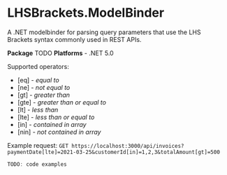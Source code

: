 # LHSBrackets.ModelBinder

A .NET modelbinder for parsing query parameters that use the LHS Brackets syntax commonly used in REST APIs.

**Package** TODO
**Platforms** - .NET 5.0

Supported operators:

- [eq] - _equal to_
- [ne] - _not equal to_
- [gt] - _greater than_
- [gte] - _greater than or equal to_
- [lt] - _less than_
- [lte] - _less than or equal to_
- [in] - _contained in array_
- [nin] - _not contained in array_

Example request: `GET https://localhost:3000/api/invoices?paymentDate[lte]=2021-03-25&customerId[in]=1,2,3&totalAmount[gt]=500`

```csharp
TODO: code examples
```
